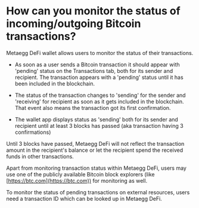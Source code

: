 # How can you monitor the status of incoming/outgoing Bitcoin transactions?

Metaegg DeFi wallet allows users to monitor the status of their transactions.

- As soon as a user sends a Bitcoin transaction it should appear with 'pending' status on the Transactions tab, both for its sender and recipient. The transaction appears with a 'pending' status until it has been included in the blockchain.

- The status of the transaction changes to 'sending' for the sender and 'receiving' for recipient as soon as it gets included in the blockchain. That event also means the transaction got its first confirmation.

- The wallet app displays status as 'sending' both for its sender and recipient until at least 3 blocks has passed (aka transaction having 3 confirmations)

Until 3 blocks have passed, Metaegg DeFi will not reflect the transaction amount in the recipient's balance or let the recipient spend the received funds in other transactions.

Apart from monitoring transaction status within Metaegg DeFi, users may use one of the publicly available Bitcoin block explorers (like [https://btc.com](https://btc.com)) for monitoring as well.

To monitor the status of pending transactions on external resources, users need a transaction ID which can be looked up in Metaegg DeFi.


